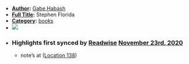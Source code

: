 - **[Author](<Author.md>):** [Gabe Habash](<Gabe Habash.md>)
- **[Full Title](<Full Title.md>):** Stephen Florida
- **[Category](<Category.md>):** [books](<books.md>)
- ![](https://images-na.ssl-images-amazon.com/images/I/51OLSivJhCL._SL200_.jpg)
- ### Highlights first synced by [Readwise](<Readwise.md>) [November 23rd, 2020](<November 23rd, 2020.md>)
    - note’s at ([Location 138](https://readwise.io/to_kindle?action=open&asin=B06XKYRKWQ&location=138))
